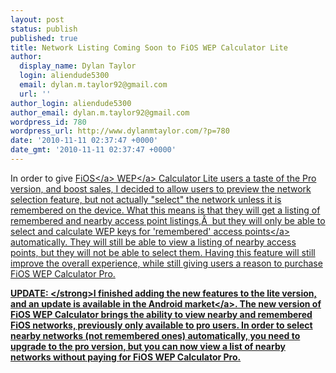 ```yaml
---
layout: post
status: publish
published: true
title: Network Listing Coming Soon to FiOS WEP Calculator Lite
author:
  display_name: Dylan Taylor
  login: aliendude5300
  email: dylan.m.taylor92@gmail.com
  url: ''
author_login: aliendude5300
author_email: dylan.m.taylor92@gmail.com
wordpress_id: 780
wordpress_url: http://www.dylanmtaylor.com/?p=780
date: '2010-11-11 02:37:47 +0000'
date_gmt: '2010-11-11 02:37:47 +0000'
---
```

<p>In order to give <a class="zem_slink" title="Verizon FiOS" rel="wikipedia" href="http:&#47;&#47;en.wikipedia.org&#47;wiki&#47;Verizon_FiOS">FiOS<&#47;a> <a class="zem_slink" title="Wired Equivalent Privacy" rel="wikipedia" href="http:&#47;&#47;en.wikipedia.org&#47;wiki&#47;Wired_Equivalent_Privacy">WEP<&#47;a> Calculator Lite users a taste of the Pro version, and boost sales, I decided to allow users to preview the network selection feature, but not actually "select" the network unless it is remembered on the device. What this means is that they will get a listing of remembered and nearby access point listings,&Acirc;&nbsp; but they will only be able to select and calculate WEP keys for 'remembered' <a class="zem_slink" title="Wireless access point" rel="wikipedia" href="http:&#47;&#47;en.wikipedia.org&#47;wiki&#47;Wireless_access_point">access points<&#47;a> automatically. They will still be able to view a listing of nearby access points, but they will not be able to select them. Having this feature will still improve the overall experience, while still giving users a reason to purchase FiOS WEP Calculator Pro.</p>
<p><strong>UPDATE: <&#47;strong>I finished adding the new features to the lite version, and an update is available in the <a class="zem_slink" title="Android Market" rel="homepage" href="http:&#47;&#47;www.android.com&#47;market&#47;">Android market<&#47;a>. The new version of FiOS WEP Calculator brings the ability to view nearby and remembered FiOS networks, previously only available to pro users. In order to select nearby networks (not remembered ones) automatically, you need to upgrade to the pro version, but you can now view a list of nearby networks without paying for FiOS WEP Calculator Pro.</p>
